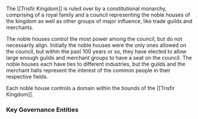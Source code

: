 
The [[Trisfir Kingdom]] is ruled over by a constitutional monarchy, comprising of a royal family and a council representing the noble houses of the kingdom as well as other groups of major influence, like trade guilds and merchants.

The noble houses control the most power among the council, but do not necessarily align. Initially the noble houses were the only ones allowed on the council, but within the past 100 years or so, they have elected to allow large enough guilds and merchant groups to have a seat on the council. The noble houses each have ties to different industries, but the guilds and the merchant halls represent the interest of the common people in their respective fields. 

Each noble house controls a domain within the bounds of the [[Trisfir Kingdom]].

### Key Governance Entities


